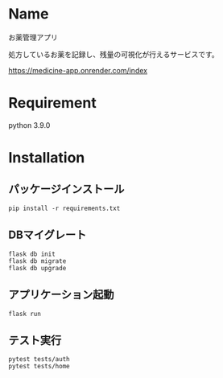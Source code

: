 # Name

お薬管理アプリ

処方しているお薬を記録し、残量の可視化が行えるサービスです。

https://medicine-app.onrender.com/index

# Requirement

python 3.9.0

# Installation
## パッケージインストール
```
pip install -r requirements.txt
```
## DBマイグレート
```
flask db init
flask db migrate
flask db upgrade
```

## アプリケーション起動
```
flask run
```

## テスト実行
```
pytest tests/auth
pytest tests/home
```